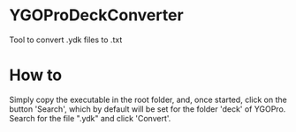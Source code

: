 YGOProDeckConverter
===================
Tool to convert .ydk files to .txt

How to
===================
Simply copy the executable in the root folder, and, once started, click on the button 'Search', which by default will be set for the folder 'deck' of YGOPro. Search for the file ".ydk" and click 'Convert'.
